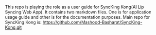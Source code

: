 This repo is playing the role as a user guide for SyncKing Kong(AI Lip Syncing Web App). It contains two markdown files. One is for application usage guide and other is for the documentation purposes.
Main repo for SyncKing Kong is:
            https://github.com/Mashood-Basharat/SyncKing-Kong.git
